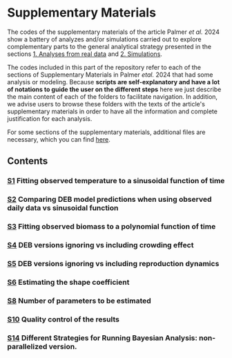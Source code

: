 # Supplementary Materials

The codes of the supplementary materials of the article Palmer _et al._ 2024 show a battery of analyzes and/or simulations carried out to explore complementary parts to the general analytical strategy presented in the sections [1. Analyses from real data](../1_REALDATA) and [2. Simulations](../2_SIMULATIONS). 

The codes included in this part of the repository refer to each of the sections of Supplementary Materials in Palmer _etal._ 2024 that had some analysis or modeling. Because **scripts are self-explanatory and have a lot of notations to guide the user on the different steps** here we just describe the main content of each of the folders to facilitate navigation. In addition, we advise users to browse these folders with the texts of the article's supplementary materials in order to have all the information and complete justification for each analysis.

For some sections of the supplementary materials, additional files are necessary, which you can find [here](https://github.com/Iremoma/DEB_IndividualVariability-Palmer-et-al.2024/releases).

## Contents
### [S1](../3_SUPPLEMENTARY_MATERIALS/S1) Fitting observed temperature to a sinusoidal function of time
### [S2](../3_SUPPLEMENTARY_MATERIALS/S2) Comparing DEB model predictions when using observed daily data vs sinusoidal function
### [S3](../3_SUPPLEMENTARY_MATERIALS/S3) Fitting observed biomass to a polynomial function of time
### [S4](../3_SUPPLEMENTARY_MATERIALS/S4) DEB versions ignoring vs including crowding effect
### [S5](../3_SUPPLEMENTARY_MATERIALS/S5) DEB versions ignoring vs including reproduction dynamics
### [S6](../3_SUPPLEMENTARY_MATERIALS/S6) Estimating the shape coefficient
### [S8](../3_SUPPLEMENTARY_MATERIALS/S8) Number of parameters to be estimated
### [S10](../3_SUPPLEMENTARY_MATERIALS/S10) Quality control of the results 
### [S14](../3_SUPPLEMENTARY_MATERIALS/S14) Different Strategies for Running Bayesian Analysis: non-parallelized version.
